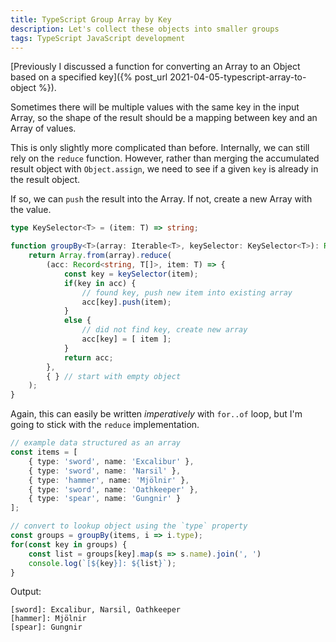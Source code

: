```yaml
---
title: TypeScript Group Array by Key
description: Let's collect these objects into smaller groups
tags: TypeScript JavaScript development
---
```


[Previously I discussed a function for converting an Array to an Object based on a specified key]({% post_url 2021-04-05-typescript-array-to-object %}).

Sometimes there will be multiple values with the same key in the input Array, so the shape of the result should be a mapping between key and an Array of values.

<!--more-->

This is only slightly more complicated than before. Internally, we can still rely on the `reduce` function. However, rather than merging the accumulated result object with `Object.assign`, we need to see if a given `key` is already in the result object.

If so, we can `push` the result into the Array. If not, create a new Array with the value.

```ts
type KeySelector<T> = (item: T) => string;

function groupBy<T>(array: Iterable<T>, keySelector: KeySelector<T>): Record<string, T[]> {
    return Array.from(array).reduce(
        (acc: Record<string, T[]>, item: T) => {
            const key = keySelector(item);
            if(key in acc) {
                // found key, push new item into existing array
                acc[key].push(item);
            }
            else {
                // did not find key, create new array
                acc[key] = [ item ]; 
            }
            return acc;
        }, 
        { } // start with empty object
    );    
}
```

Again, this can easily be written *imperatively* with `for..of` loop, but I'm going to stick with the `reduce` implementation.

```ts
// example data structured as an array
const items = [
    { type: 'sword', name: 'Excalibur' },
    { type: 'sword', name: 'Narsil' },
    { type: 'hammer', name: 'Mjölnir' },
    { type: 'sword', name: 'Oathkeeper' },
    { type: 'spear', name: 'Gungnir' }
];

// convert to lookup object using the `type` property
const groups = groupBy(items, i => i.type);
for(const key in groups) {
    const list = groups[key].map(s => s.name).join(', ')
    console.log(`[${key}]: ${list}`);
}
```

Output:
```
[sword]: Excalibur, Narsil, Oathkeeper
[hammer]: Mjölnir
[spear]: Gungnir
```
